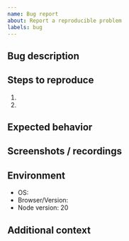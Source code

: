 ```yaml
---
name: Bug report
about: Report a reproducible problem
labels: bug
---
```


## Bug description

## Steps to reproduce

1.
2.

## Expected behavior

## Screenshots / recordings

## Environment

- OS:
- Browser/Version:
- Node version: 20

## Additional context
